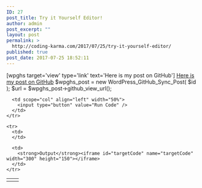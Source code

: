 ```yaml
---
ID: 27
post_title: Try it Yourself Editor!
author: admin
post_excerpt: ""
layout: post
permalink: >
  http://coding-karma.com/2017/07/25/try-it-yourself-editor/
published: true
post_date: 2017-07-25 18:52:11
---
```

[wpghs target='view' type='link' text='Here is my post on GitHub'] [Here is my post on GitHub][1] 
    $wpghs_post = new WordPress_GitHub_Sync_Post( $id );
    $url = $wpghs_post->github_view_url();

<style type="text/css">
  textarea, iframe {<br />       border: 2px solid #ddd;<br />       height: 100px;<br />       width: 100%;<br />    }<br />
</style>

<table border="0" width="100%" cellspacing="5" cellpadding="5">
  <tbody>
    <tr>
      <td scope="col" width="50%">
      </td>
      
      <td scope="col" align="left" width="50%">
        <input type="button" value="Run Code" />
      </td>
    </tr>
    
    <tr>
      <td>
      </td>
      
      <td>
        <strong>Output</strong><iframe id="targetCode" name="targetCode" width="300" height="150"></iframe>
      </td>
    </tr>
  </tbody>
</table>

<script type="text/javascript">
	function runCode()
	{
		var content = document.getElementById('sourceCode').value;
		var iframe = document.getElementById('targetCode');
		iframe = (iframe.contentWindow) ? iframe.contentWindow : (iframe.contentDocument.document) ? iframe.contentDocument.document : iframe.contentDocument;
		iframe.document.open();
		iframe.document.write(content);
		iframe.document.close();
		return false;
	}
	runCode();
</script>

 [1]: https://github.com/USERNAME/REPO/blob/master/_posts/YOURPOST.md